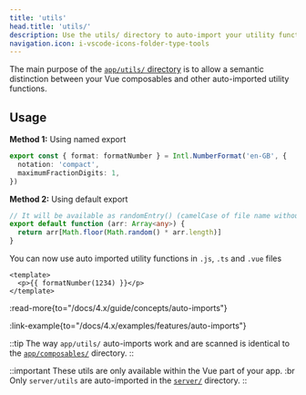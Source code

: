 ```yaml
---
title: 'utils'
head.title: 'utils/'
description: Use the utils/ directory to auto-import your utility functions throughout your application.
navigation.icon: i-vscode-icons-folder-type-tools
---
```


The main purpose of the [`app/utils/` directory](/docs/4.x/guide/directory-structure/app/utils) is to allow a semantic distinction between your Vue composables and other auto-imported utility functions.

## Usage

**Method 1:** Using named export

```ts twoslash [utils/index.ts]
export const { format: formatNumber } = Intl.NumberFormat('en-GB', {
  notation: 'compact',
  maximumFractionDigits: 1,
})
```

**Method 2:** Using default export

```ts twoslash [utils/random-entry.ts or utils/randomEntry.ts]
// It will be available as randomEntry() (camelCase of file name without extension)
export default function (arr: Array<any>) {
  return arr[Math.floor(Math.random() * arr.length)]
}
```

You can now use auto imported utility functions in `.js`, `.ts` and `.vue` files

```vue [app/app.vue]
<template>
  <p>{{ formatNumber(1234) }}</p>
</template>
```

:read-more{to="/docs/4.x/guide/concepts/auto-imports"}

:link-example{to="/docs/4.x/examples/features/auto-imports"}

::tip
The way `app/utils/` auto-imports work and are scanned is identical to the [`app/composables/`](/docs/4.x/guide/directory-structure/app/composables) directory.
::

::important
These utils are only available within the Vue part of your app. :br
Only `server/utils` are auto-imported in the [`server/`](/docs/4.x/guide/directory-structure/server#server-utilities) directory.
::
